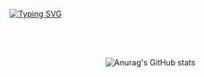 [![Typing SVG](http://readme-typing-svg.herokuapp.com?font=Fira+Code&size=26&pause=1000&color=A722F7&center=true&vCenter=true&width=1200&lines=Hello!+I'm+Marianne+%E0%AB%AE+%CB%B6%E1%B5%94+%E1%B5%95+%E1%B5%94%CB%B6+%E1%83%90)](https://git.io/typing-svg)  

#

<br/>

<div align="center">    
  
![Anurag's GitHub stats](https://github-readme-stats.vercel.app/api?username=codebymar&show_icons=true&theme=tokyonight)


